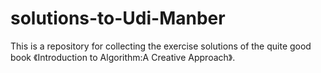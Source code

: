 solutions-to-Udi-Manber
=======================

This is  a repository for collecting the exercise solutions of the quite good book 《Introduction to Algorithm:A Creative Approach》.